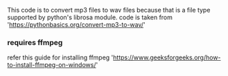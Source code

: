 This code is to convert mp3 files to wav files because that is a file type supported by python's librosa module.
code is taken from 'https://pythonbasics.org/convert-mp3-to-wav/'
### requires ffmpeg
refer this guide for installing ffmpeg 'https://www.geeksforgeeks.org/how-to-install-ffmpeg-on-windows/'
